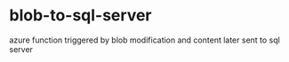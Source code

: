 # blob-to-sql-server
azure function triggered by blob modification and content later sent to sql server
